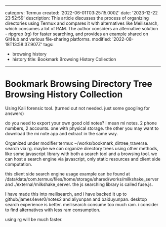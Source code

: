 ------
category: Termux
created: '2022-06-01T03:25:15.000Z'
date: '2023-12-22 23:52:59'
description: This article discusses the process of organizing directories using Termux
  and compares it with alternatives like Meilisearch, which consumes a lot of RAM.
  The author considers an alternative solution - ripgrep (rg) for faster searching,
  and provides an example shared on GitHub and various file-sharing platforms.
modified: '2022-08-18T13:58:37.907Z'
tags:
- browsing history
- history
title: Bookmark Browsing History Collection
------

# Bookmark Browsing Directory Tree Browsing History Collection

Using Kali forensic tool. (turned out not needed. just some googling for answers)

do you need to export your own good old notes? i mean mi notes. 2 phone numbers, 2 accounts. one with physical storage. the other you may want to download the mi note app and extract in the same way.

Organized under modifier termux ~/works/bookmark_dirtree_traverse. search via rg.
maybe we can organize directory trees using other methods, like some javascript library with both a search tool and a browsing tool. we can host a search engine via javascript, only static resources and client side computation.

this client side search engine usage example can be found at /data/data/com.termux/files/home/storage/shared/works/milkshake_server and ./external/milkshake_server. the js searching library is called fuse.js.

I have made this into meilisearch, and i have backed it up to github/james4ever0/notes2 and aliyunpan and baiduyunpan. desktop search experience is better. meilisearch consume too much ram. i consider to find alternatives with less ram consumption.

using rg will be much faster.
